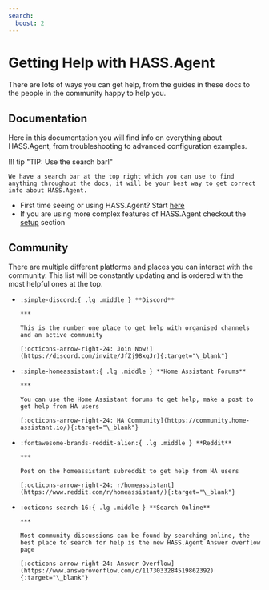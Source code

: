 ```yaml
---
search:
  boost: 2
---
```


# Getting Help with HASS.Agent

There are lots of ways you can get help, from the guides in these docs to the people in the community happy to help you.

## Documentation

Here in this documentation you will find info on everything about HASS.Agent, from troubleshooting to advanced configuration examples.

!!! tip "TIP: Use the search bar!"

    We have a search bar at the top right which you can use to find anything throughout the docs, it will be your best way to get correct info about HASS.Agent.

- First time seeing or using HASS.Agent? Start [here](./getting-started/index.md)
- If you are using more complex features of HASS.Agent checkout the [setup](./setup/index.md) section

## Community

There are multiple different platforms and places you can interact with the community. This list will be constantly updating and is ordered with the most helpful ones at the top.

<div class="grid cards" markdown>

-     :simple-discord:{ .lg .middle } **Discord**

      ***

      This is the number one place to get help with organised channels and an active community

      [:octicons-arrow-right-24: Join Now!](https://discord.com/invite/JfZj98xqJr){:target="\_blank"}

-     :simple-homeassistant:{ .lg .middle } **Home Assistant Forums**

      ***

      You can use the Home Assistant forums to get help, make a post to get help from HA users

      [:octicons-arrow-right-24: HA Community](https://community.home-assistant.io/){:target="\_blank"}

-     :fontawesome-brands-reddit-alien:{ .lg .middle } **Reddit**

      ***

      Post on the homeassistant subreddit to get help from HA users

      [:octicons-arrow-right-24: r/homeassistant](https://www.reddit.com/r/homeassistant/){:target="\_blank"}

-     :octicons-search-16:{ .lg .middle } **Search Online**

      ***

      Most community discussions can be found by searching online, the best place to search for help is the new HASS.Agent Answer overflow page

      [:octicons-arrow-right-24: Answer Overflow](https://www.answeroverflow.com/c/1173033284519862392){:target="\_blank"}

</div>
